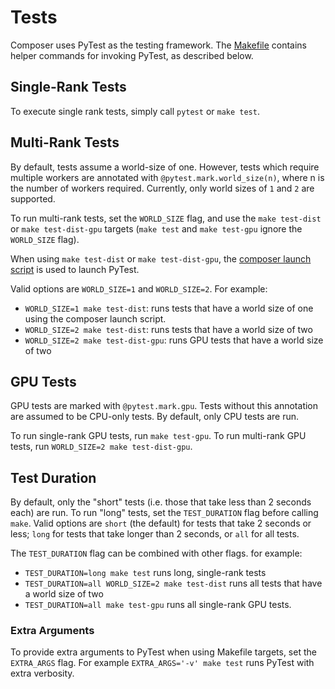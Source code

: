 # Tests

Composer uses PyTest as the testing framework.
The [Makefile](../Makefile) contains helper commands for invoking PyTest, as described below.

## Single-Rank Tests
To execute single rank tests, simply call `pytest` or `make test`.

## Multi-Rank Tests
By default, tests assume a world-size of one. However, tests which require multiple workers are annotated
with `@pytest.mark.world_size(n)`, where n is the number of workers required. Currently, only world sizes
of `1` and `2` are supported.

To run multi-rank tests, set the `WORLD_SIZE` flag, and use the `make test-dist` or `make test-dist-gpu`
targets (`make test` and `make test-gpu` ignore the `WORLD_SIZE` flag). 

When using `make test-dist` or `make test-dist-gpu`, the [composer launch script](../composer/cli/launcher.py) is used
to launch PyTest.

Valid options are `WORLD_SIZE=1` and `WORLD_SIZE=2`. For example:

* `WORLD_SIZE=1 make test-dist`: runs tests that have a world size of one using the composer launch script.
* `WORLD_SIZE=2 make test-dist`: runs tests that have a world size of two
* `WORLD_SIZE=2 make test-dist-gpu`: runs GPU tests that have a world size of two

## GPU Tests
GPU tests are marked with `@pytest.mark.gpu`. Tests without this annotation are assumed to be CPU-only tests.
By default, only CPU tests are run.

To run single-rank GPU tests, run `make test-gpu`.
To run multi-rank GPU tests, run `WORLD_SIZE=2 make test-dist-gpu`.

## Test Duration
By default, only the "short" tests (i.e. those that take less than 2 seconds each) are run.
To run "long" tests, set the `TEST_DURATION` flag before calling `make`.
Valid options are `short` (the default) for tests that take 2 seconds or less; `long` for tests that take
longer than 2 seconds, or `all` for all tests.

The `TEST_DURATION` flag can be combined with other flags. for example:

* `TEST_DURATION=long make test` runs long, single-rank tests
* `TEST_DURATION=all WORLD_SIZE=2 make test-dist` runs all tests that have a world size of two
* `TEST_DURATION=all make test-gpu` runs all single-rank GPU tests.

### Extra Arguments
To provide extra arguments to PyTest when using Makefile targets, set the `EXTRA_ARGS` flag.
For example `EXTRA_ARGS='-v' make test` runs PyTest with extra verbosity.
